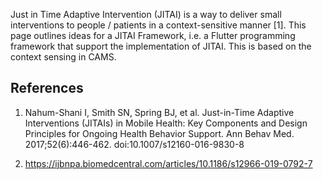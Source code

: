 Just in Time Adaptive Intervention (JITAI) is a way to deliver small interventions to people / patients in a context-sensitive manner [1]. This page outlines ideas for a JITAI Framework, i.e. a Flutter programming framework that support the implementation of JITAI. This is based on the context sensing in CAMS.



## References

1. Nahum-Shani I, Smith SN, Spring BJ, et al. Just-in-Time Adaptive Interventions (JITAIs) in Mobile Health: Key Components and Design Principles for Ongoing Health Behavior Support. Ann Behav Med. 2017;52(6):446-462. doi:10.1007/s12160-016-9830-8

2. https://ijbnpa.biomedcentral.com/articles/10.1186/s12966-019-0792-7


